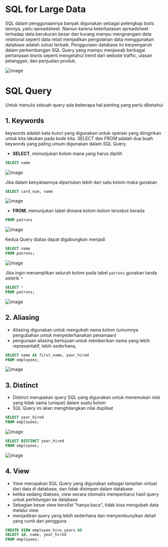 # SQL for Large Data

SQL dalam penggunaannya banyak digunakan sebagai pelengkap tools lainnya, yaitu spreadsheet. Namun karena keterbatasan spreadsheet terhadap data berukuran besar dan kurang mampu mengnangani data relational seperti data retail menjadikan pengolahan data menggunakan database adalah solusi terbaik.
Penggunaan database ini berpengaruh dalam perkembangan SQL Query yang mampu menjawab berbagai pertanyaan bisnis seperti mengetahui trend dari website traffic, ulasan pelanggan, dan penjualan produk.

![image](https://github.com/akmalhsn/SQL/assets/149208628/9acd0b6e-dc5a-4e5e-a97e-cd2afc99a64e)

# SQL Query

Untuk menulis sebuah query ada beberapa hal penting yang perlu diketahui

## 1. Keywords 

keywords adalah kata kunci yang digunakan untuk operasi yang diinginkan untuk kita lakukan pada kode kita. SELECT dan FROM adalah dua buah keywords yang paling umum digunakan dalam SQL Query.
- **SELECT**, menunjukan kolom mana yang harus dipilih
```SQL
SELECT name
```
![image](https://github.com/akmalhsn/SQL/assets/149208628/67606762-189e-4c46-bf15-6bc7d3a09ace)

Jika dalam kenyataannya diperlukan lebih dari satu kolom maka gunakan 

```SQL
SELECT card_num, name
```
![image](https://github.com/akmalhsn/SQL/assets/149208628/64615ef7-53bf-4858-9227-c99f8a32a3e5)




- **FROM**, menunjukan tabel dimana kolom-kolom tersebut berada
```SQL
FROM patrons
```

![image](https://github.com/akmalhsn/SQL/assets/149208628/b88ad326-305b-450c-a4e7-7eabc0bc2e8c)

Kedua Query diatas dapat digabungkan menjadi 

```SQL
SELECT name
FROM patrons;
```
![image](https://github.com/akmalhsn/SQL/assets/149208628/d2cdf367-eb80-47f5-bdd4-10e40df2b9ee)

Jika ingin menampilkan seluruh kolom pada tabel `patrons` gunakan tanda asterik `*`

```SQL
SELECT *
FROM patrons;
```
![image](https://github.com/akmalhsn/SQL/assets/149208628/ea67dfe7-e315-4e4b-a2b0-a48d0f186830)

## 2. Aliasing 

- Aliasing digunakan untuk mengubah nama kolom (umumnya pengubahan untuk menyederhanakan penamaan)
- pengunaan aliasing bertujuan untuk memberikan nama yang lebih representatif, lebih sederhana, 

```SQL
SELECT name AS first_name, year_hired
FROM employees;
```
![image](https://github.com/akmalhsn/SQL/assets/149208628/e4792d06-3482-4f03-95b9-1f53b28517c6)

## 3. Distinct

- Distinct merupakan query SQL yang digunakan untuk menemukan nilai yang tidak sama (unique) dalam suatu kolom
- SQL Query ini akan menghilangkan nilai duplikat 

```SQL
SELECT year_hired
FROM employees;
```
![image](https://github.com/akmalhsn/SQL/assets/149208628/65d69458-4d2d-439d-adcc-e3087e17c2be)

```SQL
SELECT DISTINCT year_hired
FROM employees;
```
![image](https://github.com/akmalhsn/SQL/assets/149208628/4bcd8959-57f2-413f-a40d-1423f8d3038d)

## 4. View

- View merupakan SQL Query yang digunakan sebagai tampilan virtual dari data di database, dan tidak disimpan dalam database
- ketika sedang diakses, view secara otomatis memperbarui hasil query untuk perhitungan ke database
- Sebagian besar view bersifat "hanya baca", tidak bisa mengubah data melalui view
- menjadikan query yang lebih sederhana dan menyembunyikan detail yang rumit dari pengguna

```SQL
CREATE VIEW employee_hire_years AS
SELECT id, name, year_hired
FROM employees;
```
